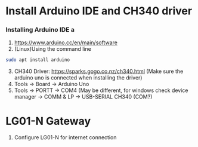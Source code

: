 # Install Arduino IDE and CH340 driver
### Installing Arduino IDE a

1. https://www.arduino.cc/en/main/software 
2. (Linux)Using the command line 
``` bash 
sudo apt install arduino 
```
3. CH340 Driver: https://sparks.gogo.co.nz/ch340.html (Make sure the arduino uno is connected when installing the driver)
4. Tools -> Board -> Arduino Uno 
5. Tools -> PORTT -> COM4 (May be different, for windows check device manager -> COMM & LP -> USB-SERIAL CH340 (COM?)
# LG01-N Gateway 
1. Configure LG01-N for internet connection 
